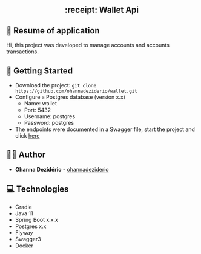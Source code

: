 <h2 align="center"> 
  :receipt: Wallet Api
</h1>

## :bookmark_tabs: Resume of application
Hi, this project was developed to manage accounts and accounts transactions.

## :mag_right: Getting Started

- Download the project: ```git clone https://github.com/ohannadeziderio/wallet.git``` 
- Configure a Postgres database (version x.x)
  - Name: wallet
  - Port: 5432
  - Username: postgres
  - Password: postgres 
- The endpoints were documented in a Swagger file, start the project and click [here]()

## :woman_technologist: Author

* **Ohanna Dezidério** - [ohannadeziderio](https://github.com/ohannadeziderio)

## :computer: Technologies

- Gradle
- Java 11
- Spring Boot x.x.x
- Postgres x.x
- Flyway
- Swagger3
- Docker

